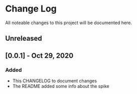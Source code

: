 # Change Log

All noteable changes to this project will be documented here.

## Unreleased

## [0.0.1] - Oct 29, 2020

### Added
- This CHANGELOG to document changes
- The README added some info about the spike
